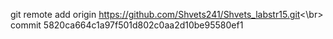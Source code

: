 git remote add origin https://github.com/Shvets241/Shvets_labstr15.git<\br>
commit 5820ca664c1a97f501d802c0aa2d10be95580ef1